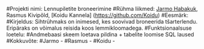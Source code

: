 #Projekti nimi: Lennupiletite broneerimine
#Rühma liikmed: [Jarmo Habakuk](https://github.com/jarmhab/), Rasmus Kivipõld, [Koidu Kannela] (https://github.com/Koidu)
#Eesmärk: 
#Kirjeldus: Sihtrühmaks on inimesed, kes soovivad broneerida tšarterlendu. Eripäraks on võimalus reisida koos lemmikloomadega.
#Funktsionaalsuse loetelu:
#Andmebaasi skeem loetava pildina + tabelite loomise SQL laused
#Kokkuvõte:
	#Jarmo - 
	#Rasmus -
	#Koidu - 
